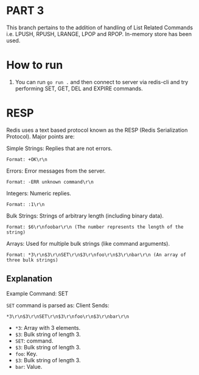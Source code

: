 # PART 3
This branch pertains to the addition of handling of List Related Commands i.e. LPUSH, RPUSH, LRANGE, LPOP and RPOP. In-memory store has been used.

# How to run
1. You can run ```go run .``` and then connect to server via redis-cli and try performing SET, GET, DEL and EXPIRE commands.

# RESP

Redis uses a text based protocol known as the RESP (Redis Serialization Protocol). Major points are:

Simple Strings: Replies that are not errors.

    Format: +OK\r\n

Errors: Error messages from the server.

    Format: -ERR unknown command\r\n

Integers: Numeric replies.

    Format: :1\r\n

Bulk Strings: Strings of arbitrary length (including binary data).

    Format: $6\r\nfoobar\r\n (The number represents the length of the string)

Arrays: Used for multiple bulk strings (like command arguments).

    Format: *3\r\n$3\r\nSET\r\n$3\r\nfoo\r\n$3\r\nbar\r\n (An array of three bulk strings)

## Explanation

Example Command: SET

`SET` command is parsed as:
Client Sends:

```
*3\r\n$3\r\nSET\r\n$3\r\nfoo\r\n$3\r\nbar\r\n
```

- `*3`: Array with 3 elements.
- `$3`: Bulk string of length 3.
- `SET`: command.
- `$3`: Bulk string of length 3.
- `foo`: Key.
- `$3`: Bulk string of length 3.
- `bar`: Value.